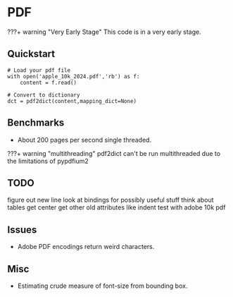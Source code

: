 # PDF

???+ warning "Very Early Stage"
    This code is in a very early stage.

## Quickstart
```
# Load your pdf file
with open('apple_10k_2024.pdf','rb') as f:
    content = f.read()

# Convert to dictionary
dct = pdf2dict(content,mapping_dict=None)
```


## Benchmarks
* About 200 pages per second single threaded.

???+ warning "multithreading"
    pdf2dict can't be run multithreaded due to the limitations of pypdfium2

## TODO
figure out new line
look at bindings for possibly useful stuff
think about tables
get center
get other old attributes like indent
test with adobe 10k pdf

## Issues
* Adobe PDF encodings return weird characters.

## Misc
* Estimating crude measure of font-size from bounding box.